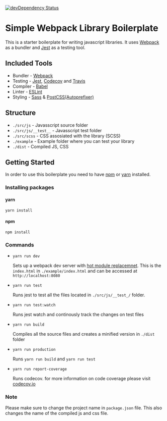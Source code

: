 [![devDependency Status](https://david-dm.org/boennemann/badges/dev-status.svg)](https://david-dm.org/boennemann/badges#info=devDependencies)

# Simple Webpack Library Boilerplate
This is a starter boilerplate for writing javascript libraries. It uses [Webpack](https://webpack.js.org/) as a bundler and [Jest](https://facebook.github.io/jest/) as a testing tool.

## Included Tools
* Bundler - [Webpack](https://webpack.js.org/)
* Testing - [Jest](https://facebook.github.io/jest/), [Codecov](https://codecov.io) and [Travis](https://travis-ci.org/)
* Compiler - [Babel](https://babeljs.io/)
* Linter - [ESLint](https://eslint.org/)
* Styling - [Sass](https://sass-lang.com/) & [PostCSS(Autoprefixer)](http://postcss.org/)

## Structure
* `./src/js` - Javasscript source folder
* `./src/js/__test__` - Javasscript test folder
* `./src/scss` - CSS assosiated with the library (SCSS)
* `./example` - Example folder where you can test your library
* `./dist` - Compiled JS, CSS

## Getting Started
In order to use this boilerplate you need to have [npm](https://www.npmjs.com/get-npm) or [yarn](https://yarnpkg.com/lang/en/docs/install/) installed.

### Installing packages
#### yarn

`yarn install`

#### npm

`npm install`

### Commands
* `yarn run dev`

	Sets up a webpack dev server with [hot module replacemnet](https://webpack.js.org/concepts/hot-module-replacement/). This is the `index.html` in `./example/index.html` and can be accessed at `http://localhost:8080`
* `yarn run test`

	Runs jest to test all the files located in `./src/js/__test_/` folder.
* `yarn run test:watch`

	Runs jest watch and continously track the changes on test files
* `yarn run build`

	Compiles all the source files and creates a minified version in `./dist`  folder
* `yarn run production`

	Runs `yarn run build` and `yarn run test`

* `yarn run report-coverage`

	Runs codecov. for more information on code coverage please visit [codecov.io](https://codecov.io)

### Note
Please make sure to change the project name in `package.json` file. This also changes the name of the compiled js and css file.
